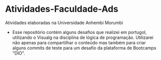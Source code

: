 # Atividades-Faculdade-Ads
Atividades elaboradas na Universidade Anhembi Morumbi

- Esse repositório contém alguns desafios que realizei em portugol, utilizando o Visualg na disciplina de lógica de programação. Utilizarei não apenas para compartilhar o conteúdo mas também para criar alguns commits de teste para um desafio da plataforma de Bootcamps "DIO". 

